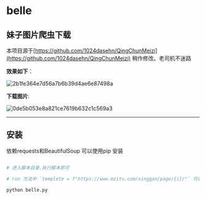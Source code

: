 # belle
## 妹子图片爬虫下载

本项目源于[https://github.com/1024dasehn/QingChunMeizi](https://github.com/1024dasehn/QingChunMeizi) 稍作修改。老司机不迷路

**效果如下**：

![2b1fe364e7d56a7b6b39d4ae6e87498a](http://api.img.zyimm.com/media/20201209/2b1fe364e7d56a7b6b39d4ae6e87498a.png)

**下载图片**:

![0de5b053e8a821ce7619b632c1c569a3](http://api.img.zyimm.com/media/20210108/0de5b053e8a821ce7619b632c1c569a3.jpg)

---
## 安装

依赖requests和BeautifulSoup 可以使用pip 安装

```python

# 进入脚本目录,执行脚本即可

# run 方法中 `templete = f"https://www.mzitu.com/xinggan/page/{i}/"` 可以更改自己喜欢的分类进行下载

python belle.py

```
